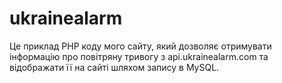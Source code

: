 # ukrainealarm
Це приклад PHP коду мого сайту, який дозволяє отримувати інформацію про повітряну тривогу з api.ukrainealarm.com та відображати її на сайті шляхом запису в MySQL.




